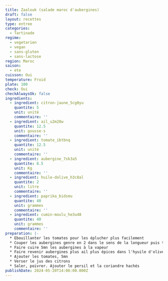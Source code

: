 ```yaml
---
title: Zaalouk (salade maroc d'aubergines)
draft: false
layout: recettes
type: entree
categories:
  - Tartinade
regime:
  - vegetarien
  - vegan
  - sans-gluten
  - sans-lactose
region: Maroc
saison:
  - ete
cuisson: Oui
temperature: Froid
plate: 100
check: Oui
checkAlwaysOk: false
ingredients:
  - ingredient: citron-jaune_5cg0yu
    quantite: 5
    unit: unité
    commentaire: ''
  - ingredient: ail_u2m28w
    quantite: 12.5
    unit: gousse·s
    commentaire: ''
  - ingredient: tomate_ibtbnq
    quantite: 12.5
    unit: unité
    commentaire: ''
  - ingredient: aubergine_7sk3a5
    quantite: 8.5
    unit: Kg
    commentaire: ''
  - ingredient: huile-dolive_h3c8al
    quantite: 2
    unit: litre
    commentaire: ''
  - ingredient: paprika_bidsmu
    quantite: 40
    unit: grammes
    commentaire: ''
  - ingredient: cumin-moulu_he3u48
    quantite: 40
    unit: grammes
    commentaire: ''
preparation: |-
  * Ebouillanter les tomates pour les éplucher plus facilement
  * Couper les aubergines genre en 2 dans le sens de la longueur puis tranches sur chaque moitié, en gros pas trop petit
  * Faire cuire 5mn les aubergines à la vapeur
  * Faire revenir aubergines plus ail plus épices dans l'hyuile d'olive, 5mn
  * Ajouter les tomates, 5mn
  * Verser le jus des citrons
  * Saler, poivrer. Ajouter le persil et la coriandre hachés
publishDate: 2024-05-20T14:06:00.000Z
---
```

